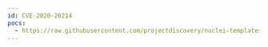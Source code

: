 ```yaml
---
id: CVE-2020-26214
pocs:
  - https://raw.githubusercontent.com/projectdiscovery/nuclei-templates/master/cves/CVE-2020-26214.yaml
---
```

